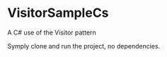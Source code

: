 # VisitorSampleCs
A C# use of the Visitor pattern

Symply clone and run the project, no dependencies.
